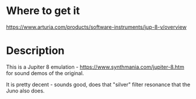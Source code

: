 # Where to get it 

https://www.arturia.com/products/software-instruments/jup-8-v/overview

# Description

This is a Jupiter 8 emulation - https://www.synthmania.com/jupiter-8.htm for sound demos of the original.

It is pretty decent - sounds good, does that "silver" filter resonance that the Juno also does.

